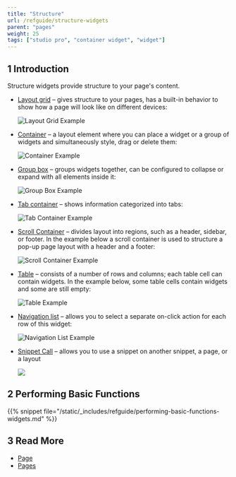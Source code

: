 ```yaml
---
title: "Structure"
url: /refguide/structure-widgets
parent: "pages"
weight: 25
tags: ["studio pro", "container widget", "widget"]
---
```


## 1 Introduction

Structure  widgets provide structure to your page's content.

* [Layout grid](layout-grid) – gives structure to your pages, has a built-in behavior to show how a page will look like on different devices:

    ![Layout Grid Example](/attachments/refguide/modeling/pages/structure-widgets/layout-grid-example.png)

* [Container](container) – a layout element where you can place a widget or a group of widgets and simultaneously style, drag or delete them:

    ![Container Example](/attachments/refguide/modeling/pages/structure-widgets/container-example.png)

* [Group box](group-box) – groups widgets together, can be configured to collapse or expand with all elements inside it:

    ![Group Box Example](/attachments/refguide/modeling/pages/structure-widgets/group-box-example.png)

* [Tab container](tab-container) – shows information categorized into tabs:

    ![Tab Container Example](/attachments/refguide/modeling/pages/structure-widgets/tab-container-example.png)

* [Scroll Container](scroll-container) – divides layout into regions, such as a header, sidebar, or footer. In the example below a scroll container is used to structure a pop-up page layout with a header and a footer:

    ![Scroll Container Example](/attachments/refguide/modeling/pages/structure-widgets/scroll-container-example.png)

* [Table](table) – consists of a number of rows and columns; each table cell can contain widgets. In the example below, some table cells contain widgets and some are still empty:

    ![Table Example](/attachments/refguide/modeling/pages/structure-widgets/table-example.png)

* [Navigation list](navigation-list) – allows you to select a separate on-click action for each row of this widget:

    ![Navigation List Example](/attachments/refguide/modeling/pages/structure-widgets/navigation-list-example.png)

* [Snippet Call](snippet-call) – allows you to use a snippet on another snippet, a page, or a layout

  ![](/attachments/refguide/modeling/pages/structure-widgets/snippet-call-design-mode-example.png)

## 2 Performing Basic Functions

{{% snippet file="/static/_includes/refguide/performing-basic-functions-widgets.md" %}}

## 3 Read More

* [Page](page)
* [Pages](pages)